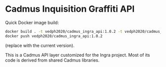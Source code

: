 # Cadmus Inquisition Graffiti API

Quick Docker image build:

```bash
docker build . -t vedph2020/cadmus_ingra_api:1.0.2 -t vedph2020/cadmus_ingra_api:latest
docker push vedph2020/cadmus_ingra_api:1.0.2
```

(replace with the current version).

This is a Cadmus API layer customized for the Ingra project. Most of its code is derived from shared Cadmus libraries.
